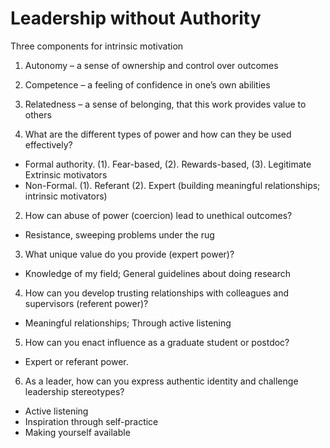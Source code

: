 # Leadership without Authority

Three components for intrinsic motivation
1. Autonomy – a sense of ownership and control over outcomes
2. Competence – a feeling of confidence in one’s own abilities
3. Relatedness – a sense of belonging, that this work provides value to others



1. What are the different types of power and how can they be used effectively?
- Formal authority. (1). Fear-based, (2). Rewards-based, (3). Legitimate
  Extrinsic motivators
- Non-Formal. (1). Referant (2). Expert
  (building meaningful relationships; intrinsic motivators)

2. How can abuse of power (coercion) lead to unethical outcomes?
- Resistance, sweeping problems under the rug

3. What unique value do you provide (expert power)?
- Knowledge of my field; General guidelines about doing research

4. How can you develop trusting relationships with colleagues and supervisors (referent power)?
- Meaningful relationships; Through active listening

5. How can you enact influence as a graduate student or postdoc?
- Expert or referant power. 

6. As a leader, how can you express authentic identity and challenge leadership stereotypes?
- Active listening 
- Inspiration through self-practice
- Making yourself available 

